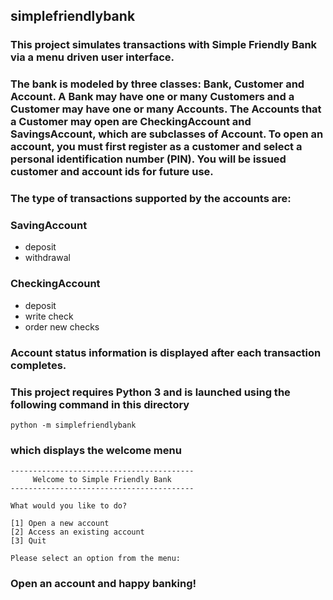 ## simplefriendlybank 

### This project simulates transactions with Simple Friendly Bank via a menu driven user interface.

### The bank is modeled by three classes:  Bank, Customer and Account.  A Bank may have one or many Customers and a Customer may have one or many Accounts.   The Accounts that a Customer may open are CheckingAccount and SavingsAccount, which are subclasses of Account.  To open an account, you must first register as a customer and select a personal identification number (PIN).  You will be issued customer and account ids for future use.

### The type of transactions supported by the accounts are:

### SavingAccount
* deposit
* withdrawal

### CheckingAccount
* deposit
* write check
* order new checks

### Account status information is displayed after each transaction completes.

### This project requires Python 3 and is launched using the following command in this directory

```
python -m simplefriendlybank
```
### which displays the welcome menu
```
-----------------------------------------
     Welcome to Simple Friendly Bank     
-----------------------------------------

What would you like to do?

[1] Open a new account
[2] Access an existing account
[3] Quit

Please select an option from the menu:
```
### Open an account and happy banking!